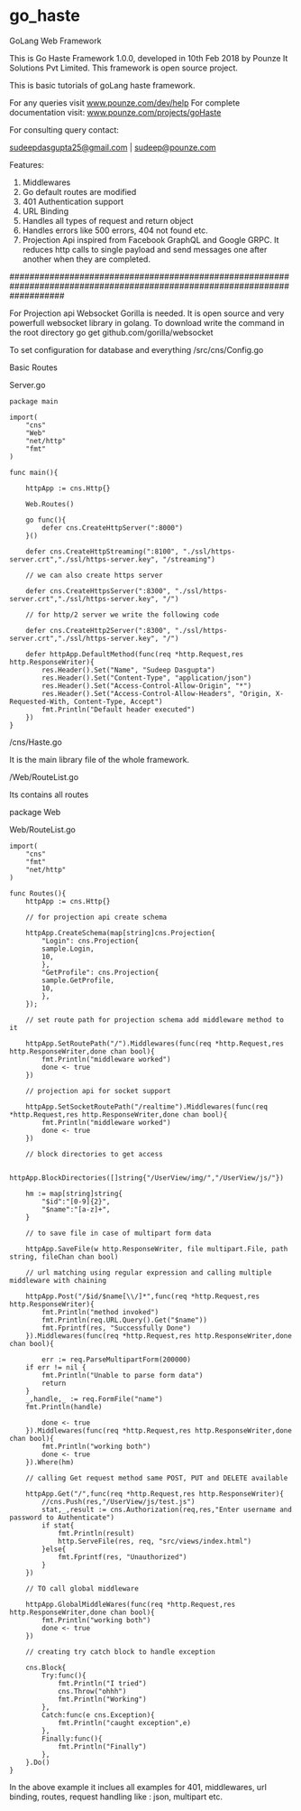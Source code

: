 # go_haste
GoLang Web Framework 

This is Go Haste Framework 1.0.0, developed in 10th Feb 2018 by Pounze It Solutions Pvt Limited.
This framework is open source project.

This is basic tutorials of goLang haste framework.

For any queries visit www.pounze.com/dev/help
For complete documentation visit: www.pounze.com/projects/goHaste

For consulting query contact:

sudeepdasgupta25@gmail.com | sudeep@pounze.com

Features:

1) Middlewares
2) Go default routes are modified
3) 401 Authentication support
4) URL Binding 
5) Handles all types of request and return object
6) Handles errors like 500 errors, 404 not found etc.
7) Projection Api inspired from Facebook GraphQL and Google GRPC. It reduces http calls to single payload and send messages one after another when they are completed.

###########################################################################################################################

For Projection api Websocket Gorilla is needed. It is open source and very powerfull websocket library in golang.
To download write the command in the root directory
go get github.com/gorilla/websocket

To set configuration for database and everything
/src/cns/Config.go

Basic Routes  

Server.go
	
	package main

	import(
		"cns"
		"Web"
		"net/http"
		"fmt"
	)

	func main(){

		httpApp := cns.Http{}

		Web.Routes()

		go func(){
			defer cns.CreateHttpServer(":8000")
		}()

		defer cns.CreateHttpStreaming(":8100", "./ssl/https-server.crt","./ssl/https-server.key", "/streaming")
		
		// we can also create https server 
		
		defer cns.CreateHttpsServer(":8300", "./ssl/https-server.crt","./ssl/https-server.key", "/")
		
		// for http/2 server we write the following code
		
		defer cns.CreateHttp2Server(":8300", "./ssl/https-server.crt","./ssl/https-server.key", "/")

		defer httpApp.DefaultMethod(func(req *http.Request,res http.ResponseWriter){
			res.Header().Set("Name", "Sudeep Dasgupta")
			res.Header().Set("Content-Type", "application/json")
			res.Header().Set("Access-Control-Allow-Origin", "*")
			res.Header().Set("Access-Control-Allow-Headers", "Origin, X-Requested-With, Content-Type, Accept")
			fmt.Println("Default header executed")
		})
	}

/cns/Haste.go

It is the main library file of the whole framework.

/Web/RouteList.go

Its contains all routes

package Web

Web/RouteList.go

	import(
		"cns"
		"fmt"
		"net/http"
	)

	func Routes(){
		httpApp := cns.Http{}
		
		// for projection api create schema 
		
		httpApp.CreateSchema(map[string]cns.Projection{
		    "Login": cns.Projection{
			sample.Login,
			10,
		    },
		    "GetProfile": cns.Projection{
			sample.GetProfile,
			10,
		    },
		});
		
		// set route path for projection schema add middleware method to it
		
		httpApp.SetRoutePath("/").Middlewares(func(req *http.Request,res http.ResponseWriter,done chan bool){
			fmt.Println("middleware worked")
			done <- true
		})
		
		// projection api for socket support 
		
		httpApp.SetSocketRoutePath("/realtime").Middlewares(func(req *http.Request,res http.ResponseWriter,done chan bool){
			fmt.Println("middleware worked")
			done <- true
		})
		
		// block directories to get access
		
		httpApp.BlockDirectories([]string{"/UserView/img/","/UserView/js/"})

		hm := map[string]string{
		    "$id":"[0-9]{2}",
		    "$name":"[a-z]+",
		}
		
		// to save file in case of multipart form data
		
		httpApp.SaveFile(w http.ResponseWriter, file multipart.File, path string, fileChan chan bool)

		// url matching using regular expression and calling multiple middleware with chaining
		
		httpApp.Post("/$id/$name[\\/]*",func(req *http.Request,res http.ResponseWriter){
			fmt.Println("method invoked")
			fmt.Println(req.URL.Query().Get("$name"))
			fmt.Fprintf(res, "Successfully Done")
		}).Middlewares(func(req *http.Request,res http.ResponseWriter,done chan bool){

			err := req.ParseMultipartForm(200000)
		if err != nil {
		    fmt.Println("Unable to parse form data")
		    return
		}
		_,handle,_ := req.FormFile("name")
		fmt.Println(handle)

			done <- true
		}).Middlewares(func(req *http.Request,res http.ResponseWriter,done chan bool){
			fmt.Println("working both")
			done <- true
		}).Where(hm)

		// calling Get request method same POST, PUT and DELETE available
		
		httpApp.Get("/",func(req *http.Request,res http.ResponseWriter){
			//cns.Push(res,"/UserView/js/test.js")
			stat,_,result := cns.Authorization(req,res,"Enter username and password to Authenticate")
			if stat{
				fmt.Println(result)
				http.ServeFile(res, req, "src/views/index.html")
			}else{
				fmt.Fprintf(res, "Unauthorized")
			}
		})
		
		// TO call global middleware
		
		httpApp.GlobalMiddleWares(func(req *http.Request,res http.ResponseWriter,done chan bool){
			fmt.Println("working both")
			done <- true
		})
	
		// creating try catch block to handle exception
		
		cns.Block{
			Try:func(){
				fmt.Println("I tried")
				cns.Throw("ohhh")
				fmt.Println("Working")
			},
			Catch:func(e cns.Exception){
				fmt.Println("caught exception",e)
			},
			Finally:func(){
				fmt.Println("Finally")
			},
		}.Do()
	}

In the above example it inclues all examples for 401, middlewares, url binding, routes, request handling like : json, multipart etc.
